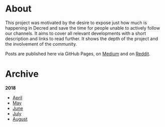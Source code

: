 # About

This project was motivated by the desire to expose just how much is happening in Decred and save the time for people unable to actively follow our channels. It aims to cover all relevant developments with a short description and links to read further. It shows the depth of the project and the involvement of the community.

Posts are published here via GitHub Pages, on [Medium](https://medium.com/decred) and on [Reddit](https://www.reddit.com/r/decred/search?q=decred+journal&restrict_sr=on&t=all&sort=new).

# Archive

__2018__

* [April](journal/201804.md) 
* [May](journal/201805.md)
* [June](journal/201806.md)
* [July](journal/201807.md)
* [August](journal/201808.md)
